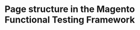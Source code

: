 ---
layout: default
group: mftf
title: Page structure in the Magento Functional Testing Framework
version: 2.3
github_link: magento-functional-testing-framework/2.0/page.md
functional_areas:
 - Testing
---